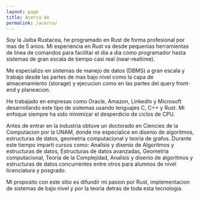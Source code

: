 ```yaml
---
layout: page
title: Acerca de
permalink: /acerca/
---
```


Soy la Jaiba Rustacea, he programado en Rust de forma profesional por mas de 5 anios.
Mi experiencia en Rust va desde pequenias herramientas de linea de comandos para
facilitar el dia a dia como programador hasta sistemas de gran escala de tiempo casi
real (near-realtime).

Me especializo en sistemas de manejo de datos (DBMS) a gran escala y trabajo desde las
partes de mas bajo nivel como la capa de almacenamiento (storage) y ejecucion como en
las partes del query front-end y planeacion.

He trabajado en empresas como Oracle, Amazon, LinkedIn y Microsoft desarrollando este
tipo de sistemas usando lenguajes C, C++ y Rust. Mi enfoque siempre ha sido minimizar
el desperdicio de ciclos de CPU.

Antes de entrar en la industria obtuve un doctorado en Ciencies de la Computacion por la
UNAM, donde me especialice en disenio de algoritmos, estructuras de datos, geometria
computacional y teoria de grafos. Durante este tiempo imparti cursos como: Analisis y disenio
de Algoritmos y estructuras de datos, Estructuras de datos avanzadas, Geometria computacional,
Teoria de la Complejidad, Analisis y disenio de algoritmos y estructuras de datos concurrentes
entre otros para alumnos de nivel licenciatura y posgrado.

Mi proposito con este sitio es difundir mi pasion por Rust, implementacion de sistemas de bajo nivel
y por la teoria detras de toda esta tecnologia.
